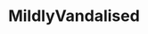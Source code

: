 ---
title: MildlyVandalised
crosslinks:
- youtubefactsbot
- pics
- mildlyinteresting
- onejob
- tmsbmeta
- dontdeadopeninside
- funny
- MassdropBot
- eyebombing
- xkcd
- r
- trees
- boottoobig
- GetBamboozled
- modnews
- madlads
- kerning
- tacobell
- yarnbombing
- suspiciousquotes
---